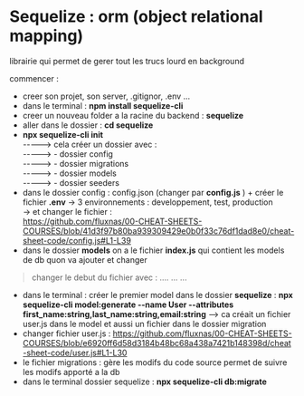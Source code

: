 # Sequelize : orm (object relational mapping) 

librairie qui permet de gerer tout les trucs lourd en background


commencer : 
- creer son projet, son server, .gitignor, .env ...   
- dans le terminal : **npm install sequelize-cli**   
- creer un nouveau folder a la racine du backend : **sequelize**   
- aller dans le dossier : **cd sequelize**    
- **npx sequelize-cli init**    
-----> cela créer un dossier avec :   
-----> - dossier config   
-----> - dossier migrations   
-----> - dossier models   
-----> - dossier seeders   
- dans le dossier config : config.json (changer par **config.js** )  + créer le fichier **.env**
-> 3 environnements : developpement, test, production  
-> et changer le fichier :   
https://github.com/fluxnas/00-CHEAT-SHEETS-COURSES/blob/41d3f97b80ba939309429e0b0f33c76df1dad8e0/cheat-sheet-code/config.js#L1-L39
- dans le dossier **models** on a le fichier **index.js** qui contient les models de db quon va ajouter et changer  
> changer le debut du fichier avec : 
....
...
...
- dans le terminal : créer le premier model dans le dossier **sequelize** : **npx sequelize-cli model:generate --name User --attributes first_name:string,last_name:string,email:string**
--> ca créait un fichier user.js dans le model et aussi un fichier dans le dossier migration
- changer fichier user.js :
https://github.com/fluxnas/00-CHEAT-SHEETS-COURSES/blob/e6920ff6d58d3184b48bc68a438a7421b148398d/cheat-sheet-code/user.js#L1-L30
- le fichier migrations : gère les modifs du code source permet de suivre les modifs apporté a la db
- dans le terminal dossier sequelize : **npx sequelize-cli db:migrate**
